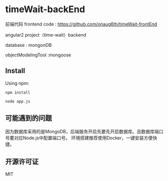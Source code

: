 # timeWait-backEnd

前端代码 frontend code : https://github.com/onaug6th/timeWait-frontEnd

angular2 project（time-wait）backend

database : mongonDB

objectModelingTool :mongoose

## Install

Using npm:
```
npm install 

node app.js
```

## 可能遇到的问题
因为数据库采用的是MongoDB，后端服务开启先要先开启数据库。且数据库端口号要对应Node.js中配置端口号。
环境搭建推荐使用Docker，一键安装方便快捷。

## 开源许可证

MIT
